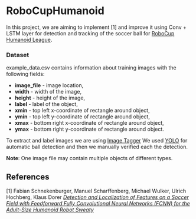 # RoboCupHumanoid
In this project, we are aiming to implement [1] and improve it using Conv + LSTM layer for detection and tracking of the soccer ball for <a href="https://www.robocuphumanoid.org/">RoboCup Humanoid League</a>.

### Dataset
example_data.csv contains information about training images with the following fields:
<ul>
  <li><b>image_file</b> - image location,</li>
  <li><b>width</b> - width of the image,</li>
  <li><b>height</b> - height of the image,</li>
  <li><b>label</b> - label of the object,</li>
  <li><b>xmin</b> - top left x-coordinate of rectangle around object,</li>
  <li><b>ymin</b> - top left y-coordinate of rectangle around object,</li>
  <li><b>xmax</b> - bottom right x-coordinate of rectangle around object,</li>
  <li><b>ymax</b> - bottom right y-coordinate of rectangle around object.</li>
</ul>

To extract and label images we are using <a href="https://imagetagger.bit-bots.de/images/">Image Tagger</a>
We used <a href="https://pjreddie.com/darknet/yolo/">YOLO</a> for automatic ball detection and then we manually verified each the detection.

<b>Note</b>: One image file may contain multiple objects of different types.

## References
[1] Fabian Schnekenburger, Manuel Scharffenberg, Michael Wulker, Ulrich Hochberg, Klaus Dorer [*Detection and Localization of Features on a Soccer Field with Feedforward Fully Convolutional Neural Networks (FCNN) for the Adult-Size Humanoid Robot Sweaty*](http://lofarolabs.com/events/robocup/ws17/papers/Humanoids_RoboCup_Workshop_2017_pape_4.pdf)
